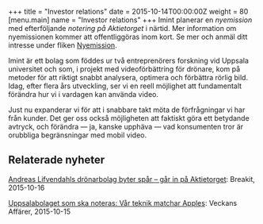 +++
title = "Investor relations"
date = 2015-10-14T00:00:00Z
weight = 80
[menu.main]
name = "Investor relations"
+++
Imint planerar en _nyemission_ med efterföljande _notering på Aktietorget_ i närtid. Mer information om nyemissionen kommer att offentliggöras inom kort. Se mer och anmäl ditt intresse under fliken [Nyemission](/invest/emission).

<!--För uppdateringar av sådan information, vänligen _anmäl ditt intresse_ genom att skicka ett mail till [emissioner@redeye.se](mailto:emissioner@redeye.se).-->

Imint är ett bolag som föddes ur två entreprenörers forskning vid Uppsala universitet och som, i projekt med videoförbättring för drönare, kom på metoder för att riktigt snabbt analysera, optimera och förbättra rörlig bild. Idag, efter flera års utveckling, ser vi en reell möjlighet att fundamentalt förändra hur vi i vardagen kan använda video.

Just nu expanderar vi för att i snabbare takt möta de förfrågningar vi har från kunder. Det ger oss också möjligheten att faktiskt göra ett betydande avtryck, och förändra &mdash; ja, kanske upphäva &mdash; vad konsumenten tror är orubbliga begränsningar med mobil video.

## Relaterade nyheter
[Andreas Lifvendahls drönarbolag byter spår – går in på Aktietorget](http://breakit.se/artikel/1615/andreas-lifvendahls-dronarbolag-byter-spar-gar-in-pa-aktietorget): Breakit, 2015-10-16</cite>

[Uppsalabolaget som ska noteras: Vår teknik matchar Apples](http://www.va.se/nyheter/2015/10/15/uppsalabolaget-som-ska-noteras-var-teknik-matchar-apples/): Veckans Affärer, 2015-10-15
